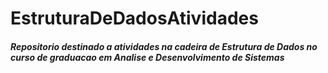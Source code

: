 # EstruturaDeDadosAtividades


##### Repositorio destinado a atividades na cadeira de Estrutura de Dados no curso de graduacao em Analise e Desenvolvimento de Sistemas
